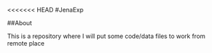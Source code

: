 <<<<<<< HEAD
#JenaExp

##About

This is a repository where I will put some code/data files to work from remote place 